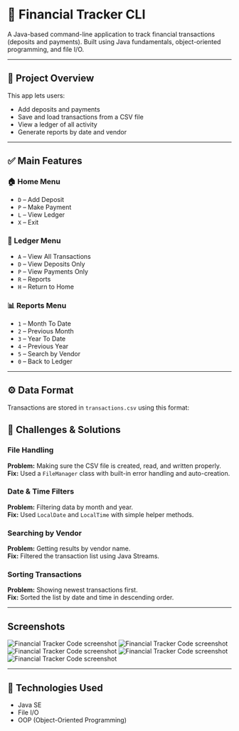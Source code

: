 # 💼 Financial Tracker CLI

A Java-based command-line application to track financial transactions (deposits and payments). Built using Java fundamentals, object-oriented programming, and file I/O.

---

## 📌 Project Overview

This app lets users:
- Add deposits and payments
- Save and load transactions from a CSV file
- View a ledger of all activity
- Generate reports by date and vendor

---

## ✅ Main Features

### 🏠 Home Menu
- `D` – Add Deposit  
- `P` – Make Payment  
- `L` – View Ledger  
- `X` – Exit  

### 📒 Ledger Menu
- `A` – View All Transactions  
- `D` – View Deposits Only  
- `P` – View Payments Only  
- `R` – Reports  
- `H` – Return to Home  

### 📊 Reports Menu
- `1` – Month To Date  
- `2` – Previous Month  
- `3` – Year To Date  
- `4` – Previous Year  
- `5` – Search by Vendor  
- `0` – Back to Ledger  

---

## ⚙️ Data Format

Transactions are stored in `transactions.csv` using this format:

## 🧠 Challenges & Solutions

### File Handling  
**Problem:** Making sure the CSV file is created, read, and written properly.  
**Fix:** Used a `FileManager` class with built-in error handling and auto-creation.

### Date & Time Filters  
**Problem:** Filtering data by month and year.  
**Fix:** Used `LocalDate` and `LocalTime` with simple helper methods.

### Searching by Vendor  
**Problem:** Getting results by vendor name.  
**Fix:** Filtered the transaction list using Java Streams.

### Sorting Transactions  
**Problem:** Showing newest transactions first.  
**Fix:** Sorted the list by date and time in descending order.

---

## Screenshots
![Financial Tracker Code screenshot](assets/screenshots/img1.png)
![Financial Tracker Code screenshot](assets/screenshots/img2.png)
![Financial Tracker Code screenshot](assets/screenshots/img3.png)
![Financial Tracker Code screenshot](assets/screenshots/img4.png)
![Financial Tracker Code screenshot](assets/screenshots/img5.png)

---

## 🔧 Technologies Used

- Java SE
- File I/O
- OOP (Object-Oriented Programming)
